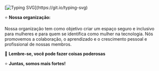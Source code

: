 [![Typing SVG](https://readme-typing-svg.herokuapp.com/?color=800080&size=40&center=true&vCenter=true&width=1000&lines=⭐+Bem-vinda!+⭐;)](https://git.io/typing-svg)


⭐ **Nossa organização:**

Nossa organização tem como objetivo criar um espaço seguro e inclusivo para mulheres e para quem se identifica como mulher na tecnologia. Nós promovemos a colaboração, o aprendizado e o crescimento pessoal e profissional de nossas membros.

🧙 **Lembre-se, você pode fazer coisas poderosas**

⭐ **Juntas, somos mais fortes!**

